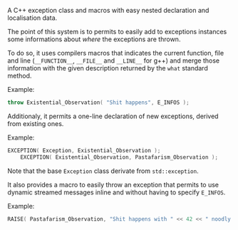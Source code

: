 
A C++ exception class and macros with easy nested declaration and localisation
data.

The point of this system is to permits to easily add to exceptions instances
some informations about _where_ the exceptions are thrown.

To do so, it uses compilers macros that indicates the current function, file and
line (`__FUNCTION__`, `__FILE__` and `__LINE__` for g++) and merge those
information with the given description returned by the `what` standard method.

Example:
```cpp
throw Existential_Observation( "Shit happens", E_INFOS );
```

Additionaly, it permits a one-line declaration of new exceptions, derived from
existing ones.

Example:
```cpp
EXCEPTION( Exception, Existential_Observation );
    EXCEPTION( Existential_Observation, Pastafarism_Observation );
```

Note that the base `Exception` class derivate from `std::exception`.

It also provides a macro to easily throw an exception that permits to use
dynamic streamed messages inline and without having to specify `E_INFOS`.

Example:
```cpp
RAISE( Pastafarism_Observation, "Shit happens with " << 42 << " noodly appendages" );
```

